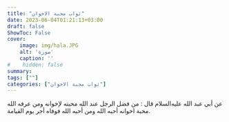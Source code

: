 ```yaml
---
title: "ثواب محبة الاخوان"
date: 2023-06-04T01:21:13+03:00
draft: false
ShowToc: False
cover:
    image: img/hala.JPG
    alt: 'صورة'
    caption: ''
#    hidden: false
summary: 
tags: [""]
categories: ["ثواب محبة الاخوان"]
---
```

عن أبي عبد الله عليه‌السلام قال : من
فضل الرجل عند الله محبته لإخوانه ومن عرفه الله محبة اخوانه أحبه الله
ومن أحبه الله فوفاه أجر يوم القيامة.


